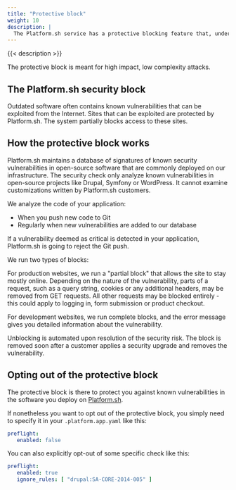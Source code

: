 ```yaml
---
title: "Protective block"
weight: 10
description: |
  The Platform.sh service has a protective blocking feature that, under certain circumstances, restricts access to web sites with security vulnerabilities. We use this partial blocking method to prevent exploitation of known security vulnerabilities.
---
```


{{< description >}}

The protective block is meant for high impact, low complexity attacks.

## The Platform.sh security block

Outdated software often contains known vulnerabilities that can be exploited from the Internet. Sites that can be exploited are protected by Platform.sh. The system partially blocks access to these sites.

## How the protective block works

Platform.sh maintains a database of signatures of known security vulnerabilities in open-source software that are commonly deployed on our infrastructure. The security check only analyze known vulnerabilities in open-source projects like Drupal, Symfony or WordPress. It cannot examine customizations written by Platform.sh customers.

We analyze the code of your application:

* When you push new code to Git
* Regularly when new vulnerabilities are added to our database

If a vulnerability deemed as critical is detected in your application, Platform.sh is going to reject the Git push.

We run two types of blocks:

For production websites, we run a "partial block" that allows the site to stay mostly online. Depending on the nature of the vulnerability, parts of a request, such as a query string, cookies or any additional headers, may be removed from GET requests. All other requests may be blocked entirely - this could apply to logging in, form submission or product checkout.

For development websites, we run complete blocks, and the error message gives you detailed information about the vulnerability.

Unblocking is automated upon resolution of the security risk. The block is removed soon after a customer applies a security upgrade and removes the vulnerability.

## Opting out of the protective block

The protective block is there to protect you against known vulnerabilities in the software you deploy on [Platform.sh](https://platform.sh).

If nonetheless you want to opt out of the protective block, you simply need to specify it in your `.platform.app.yaml` like this:

```yaml
preflight:
   enabled: false
```

You can also explicitly opt-out of some specific check like this:

```yaml
preflight:
   enabled: true
   ignore_rules: [ "drupal:SA-CORE-2014-005" ]
```
